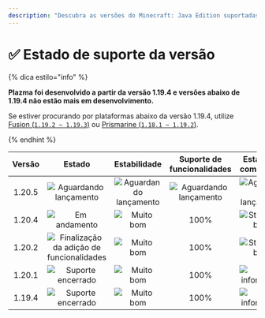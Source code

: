 ```yaml
---
description: "Descubra as versões do Minecraft: Java Edition suportadas pelo Plazma."
---
```


# ✅ Estado de suporte da versão

{% dica estilo="info" %}

**Plazma foi desenvolvido a partir da versão 1.19.4 e versões abaixo de 1.19.4 não estão mais em desenvolvimento.**

Se estiver procurando por plataformas abaixo da versão 1.19.4, utilize [Fusion (`1.19.2 ~ 1.19.3`)](https://github.com/RuinedTechnologyUnify/Fusion) ou [Prismarine (`1.18.1 ~ 1.19.2`)](https://github.com/PrismarineTeam/Prismarine).

{% endhint %}

[wtr]: https://img.shields.io/badge/릴리스%20대기중-cinza?style=for-the-badge

[atv]: <https://img.shields.io/badge/Em andamento-success?style=for-the-badge>

[mtn]: https://img.shields.io/badge/Finalização%20da%20adição%20de%20funcionalidades-blue?style=for-the-badge

[eol]: https://img.shields.io/badge/Suporte%20encerrado-red?style=for-the-badge

[nul]: https://img.shields.io/badge/Sem%20informação-gray?style=for-the-badge

[vgd]: https://img.shields.io/badge/Muito%20bom-blue?style=for-the-badge

[100]: https://img.shields.io/badge/100%25-blue?style=for-the-badge

| Versão |                      Estado                      |          Estabilidade         |   Suporte de funcionalidades  |      Estado de compilação     |
| :----: | :----------------------------------------------: | :---------------------------: | :---------------------------: | :---------------------------: |
| 1.20.5 |           ![Aguardando lançamento][wtr]          | ![Aguardando lançamento][wtr] | ![Aguardando lançamento][wtr] | ![Aguardando lançamento][wtr] |
| 1.20.4 |               ![Em andamento][atv]               |       ![Muito bom][vgd]       |              100%             |    ![Status de build][204]    |
| 1.20.2 | ![Finalização da adição de funcionalidades][mtn] |       ![Muito bom][vgd]       |              100%             |    ![Status de build][202]    |
| 1.20.1 |             ![Suporte encerrado][eol]            |       ![Muito bom][vgd]       |              100%             |     ![Sem informação][nul]    |
| 1.19.4 |             ![Suporte encerrado][eol]            |       ![Muito bom][vgd]       |              100%             |     ![Sem informação][nul]    |

[204]: https://img.shields.io/github/actions/workflow/status/PlazmaMC/Plazma/release.yml?style=for-the-badge&label=%20&branch=ver/1.20.4

[202]: https://img.shields.io/github/actions/workflow/status/PlazmaMC/Plazma/release.yml?style=for-the-badge&label=%20&branch=ver/1.20.2

<!--

https://api.plazmamc.org/v1/badge/<bit>/<str>
- bit: RGB (Boolean, ...)
    - EX) 110 -> Yellow / 001 -> Blue / 000 -> Grey
    000 001 010 011 100 101 110 111

[wtr]: https://api.plazmamc.org/v1/badge/0/릴리스%20대기중

[dev]: https://api.plazmamc.org/v1/badge/1/개발중
[atv]: https://api.plazmamc.org/v1/badge/2/지원중
[mtn]: https://api.plazmamc.org/v1/badge/6/기능%20추가%20종료
[eol]: https://api.plazmamc.org/v1/badge/4/지원%20종료

[ukn]: https://api.plazmamc.org/v1/badge/0/정보%20없음
[vgd]: https://api.plazmamc.org/v1/badge/1/매우%20좋음

|  버전  |          상태          |        안정성        |       기능 지원       |       빌드 상태       |
| :----: | :-------------------: | :------------------: | :------------------: | :------------------: |
| 1.20.5 | ![릴리스 대기중][wtr]  | ![릴리스 대기중][wtr] | ![릴리스 대기중][wtr] | ![릴리스 대기중][wtr] |
| 1.20.4 |    ![지원중][atv]     |   ![매우 좋음][vgd]   |         100%         | [![빌드 상태](https://build.plazmamc.org/1.20.4/sh)](https://build.plazmamc.org/1.20.4/) |
| 1.20.2 | ![기능 추가 종료][mtn] |   ![매우 좋음][vgd]   |         100%        | [![빌드 상태](https://build.plazmamc.org/1.20.2/sh)](https://build.plazmamc.org/1.20.2/) |
| 1.20.1 |   ![지원 종료][eol]    |   ![매우 좋음][vgd]  |         100%         |   ![빌드 상태][ukn]   |
| 1.19.4 |   ![지원 종료][eol]    |   ![매우 좋음][vgd]  |         100%         |   ![빌드 상태][ukn]   |
-->
